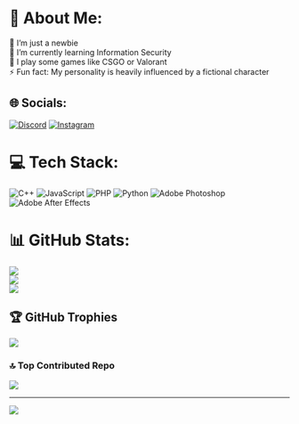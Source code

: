 # 💫 About Me:
🔭 I’m just a newbie <br>🌱 I’m currently learning Information Security<br>💬 I play some games like CSGO or Valorant<br>⚡ Fun fact: My personality is heavily influenced by a fictional character 


## 🌐 Socials:
[![Discord](https://img.shields.io/badge/Discord-%237289DA.svg?logo=discord&logoColor=white)](https://discord.gg/yuu_2802) [![Instagram](https://img.shields.io/badge/Instagram-%23E4405F.svg?logo=Instagram&logoColor=white)](https://www.instagram.com/anzuukino) 

# 💻 Tech Stack:
![C++](https://img.shields.io/badge/c++-%2300599C.svg?style=for-the-badge&logo=c%2B%2B&logoColor=white) ![JavaScript](https://img.shields.io/badge/javascript-%23323330.svg?style=for-the-badge&logo=javascript&logoColor=%23F7DF1E) ![PHP](https://img.shields.io/badge/php-%23777BB4.svg?style=for-the-badge&logo=php&logoColor=white) ![Python](https://img.shields.io/badge/python-3670A0?style=for-the-badge&logo=python&logoColor=ffdd54) ![Adobe Photoshop](https://img.shields.io/badge/adobephotoshop-%2331A8FF.svg?style=for-the-badge&logo=adobephotoshop&logoColor=white) ![Adobe After Effects](https://img.shields.io/badge/Adobe%20After%20Effects-9999FF.svg?style=for-the-badge&logo=Adobe%20After%20Effects&logoColor=white)
# 📊 GitHub Stats:
![](https://github-readme-stats.vercel.app/api?username=anzuukino&theme=dark&hide_border=false&include_all_commits=true&count_private=true)<br/>
![](https://github-readme-streak-stats.herokuapp.com/?user=anzuukino&theme=dark&hide_border=false)<br/>
![](https://github-readme-stats.vercel.app/api/top-langs/?username=anzuukino&theme=dark&hide_border=false&include_all_commits=true&count_private=true&layout=compact)

## 🏆 GitHub Trophies
![](https://github-profile-trophy.vercel.app/?username=anzuukino&theme=radical&no-frame=false&no-bg=true&margin-w=4)

### 🔝 Top Contributed Repo
![](https://github-contributor-stats.vercel.app/api?username=anzuukino&limit=5&theme=dark&combine_all_yearly_contributions=true)

---
[![](https://visitcount.itsvg.in/api?id=anzuukino&icon=0&color=1)](https://visitcount.itsvg.in)

<!-- Proudly created with GPRM ( https://gprm.itsvg.in ) -->
